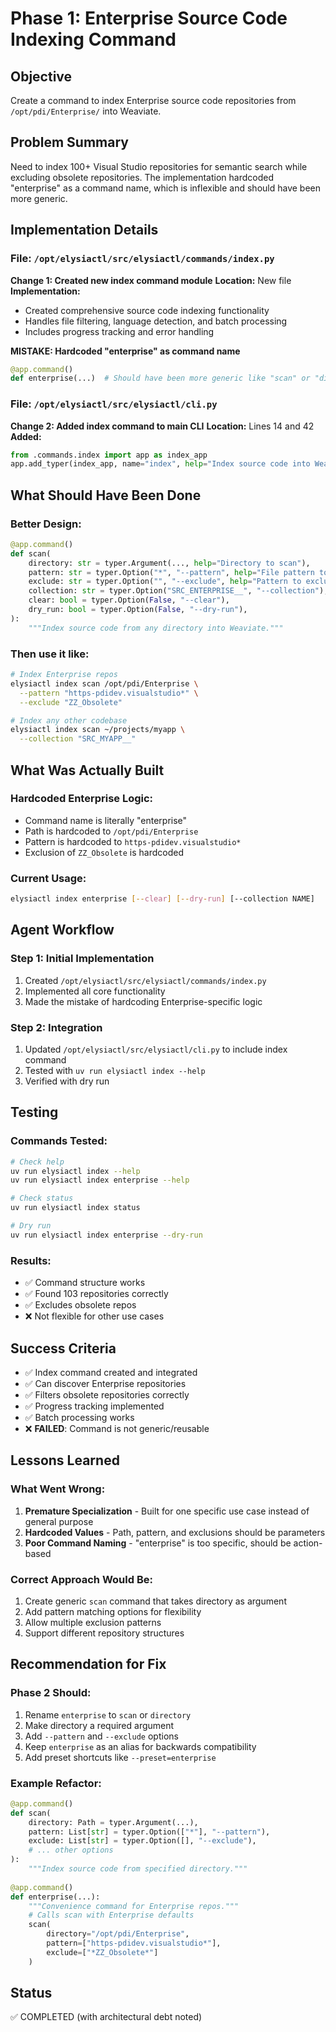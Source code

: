 # Phase 1: Enterprise Source Code Indexing Command

## Objective
Create a command to index Enterprise source code repositories from `/opt/pdi/Enterprise/` into Weaviate.

## Problem Summary
Need to index 100+ Visual Studio repositories for semantic search while excluding obsolete repositories. The implementation hardcoded "enterprise" as a command name, which is inflexible and should have been more generic.

## Implementation Details

### File: `/opt/elysiactl/src/elysiactl/commands/index.py`

**Change 1: Created new index command module**
**Location:** New file
**Implementation:**
- Created comprehensive source code indexing functionality
- Handles file filtering, language detection, and batch processing
- Includes progress tracking and error handling

**MISTAKE: Hardcoded "enterprise" as command name**
```python
@app.command()
def enterprise(...)  # Should have been more generic like "scan" or "directory"
```

### File: `/opt/elysiactl/src/elysiactl/cli.py`

**Change 2: Added index command to main CLI**
**Location:** Lines 14 and 42
**Added:**
```python
from .commands.index import app as index_app
app.add_typer(index_app, name="index", help="Index source code into Weaviate")
```

## What Should Have Been Done

### Better Design:
```python
@app.command()
def scan(
    directory: str = typer.Argument(..., help="Directory to scan"),
    pattern: str = typer.Option("*", "--pattern", help="File pattern to match"),
    exclude: str = typer.Option("", "--exclude", help="Pattern to exclude"),
    collection: str = typer.Option("SRC_ENTERPRISE__", "--collection"),
    clear: bool = typer.Option(False, "--clear"),
    dry_run: bool = typer.Option(False, "--dry-run"),
):
    """Index source code from any directory into Weaviate."""
```

### Then use it like:
```bash
# Index Enterprise repos
elysiactl index scan /opt/pdi/Enterprise \
  --pattern "https-pdidev.visualstudio*" \
  --exclude "ZZ_Obsolete"

# Index any other codebase
elysiactl index scan ~/projects/myapp \
  --collection "SRC_MYAPP__"
```

## What Was Actually Built

### Hardcoded Enterprise Logic:
- Command name is literally "enterprise"
- Path is hardcoded to `/opt/pdi/Enterprise`
- Pattern is hardcoded to `https-pdidev.visualstudio*`
- Exclusion of `ZZ_Obsolete` is hardcoded

### Current Usage:
```bash
elysiactl index enterprise [--clear] [--dry-run] [--collection NAME]
```

## Agent Workflow

### Step 1: Initial Implementation
1. Created `/opt/elysiactl/src/elysiactl/commands/index.py`
2. Implemented all core functionality
3. Made the mistake of hardcoding Enterprise-specific logic

### Step 2: Integration
1. Updated `/opt/elysiactl/src/elysiactl/cli.py` to include index command
2. Tested with `uv run elysiactl index --help`
3. Verified with dry run

## Testing

### Commands Tested:
```bash
# Check help
uv run elysiactl index --help
uv run elysiactl index enterprise --help

# Check status
uv run elysiactl index status

# Dry run
uv run elysiactl index enterprise --dry-run
```

### Results:
- ✅ Command structure works
- ✅ Found 103 repositories correctly
- ✅ Excludes obsolete repos
- ❌ Not flexible for other use cases

## Success Criteria
- ✅ Index command created and integrated
- ✅ Can discover Enterprise repositories
- ✅ Filters obsolete repositories correctly
- ✅ Progress tracking implemented
- ✅ Batch processing works
- ❌ **FAILED**: Command is not generic/reusable

## Lessons Learned

### What Went Wrong:
1. **Premature Specialization** - Built for one specific use case instead of general purpose
2. **Hardcoded Values** - Path, pattern, and exclusions should be parameters
3. **Poor Command Naming** - "enterprise" is too specific, should be action-based

### Correct Approach Would Be:
1. Create generic `scan` command that takes directory as argument
2. Add pattern matching options for flexibility
3. Allow multiple exclusion patterns
4. Support different repository structures

## Recommendation for Fix

### Phase 2 Should:
1. Rename `enterprise` to `scan` or `directory`
2. Make directory a required argument
3. Add `--pattern` and `--exclude` options
4. Keep `enterprise` as an alias for backwards compatibility
5. Add preset shortcuts like `--preset=enterprise`

### Example Refactor:
```python
@app.command()
def scan(
    directory: Path = typer.Argument(...),
    pattern: List[str] = typer.Option(["*"], "--pattern"),
    exclude: List[str] = typer.Option([], "--exclude"),
    # ... other options
):
    """Index source code from specified directory."""
    
@app.command()
def enterprise(...):
    """Convenience command for Enterprise repos."""
    # Calls scan with Enterprise defaults
    scan(
        directory="/opt/pdi/Enterprise",
        pattern=["https-pdidev.visualstudio*"],
        exclude=["*ZZ_Obsolete*"]
    )
```

## Status
✅ COMPLETED (with architectural debt noted)